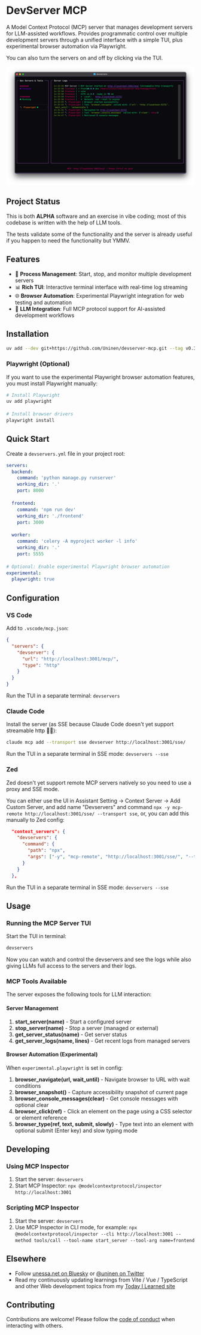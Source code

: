 # DevServer MCP

A Model Context Protocol (MCP) server that manages development servers for LLM-assisted workflows. Provides programmatic control over multiple development servers through a unified interface with a simple TUI, plus experimental browser automation via Playwright.

You can also turn the servers on and off by clicking via the TUI.

![Screenshot](./docs/screenshots/devservers_v0.2.png)

## Project Status

This is both **ALPHA** software and an exercise in vibe coding; most of this codebase is written with the help of LLM tools.

The tests validate some of the functionality and the server is already useful if you happen to need the functionality but YMMV.

## Features

- 🚀 **Process Management**: Start, stop, and monitor multiple development servers
- 📊 **Rich TUI**: Interactive terminal interface with real-time log streaming
- 🌐 **Browser Automation**: Experimental Playwright integration for web testing and automation
- 🔧 **LLM Integration**: Full MCP protocol support for AI-assisted development workflows

## Installation

```bash
uv add --dev git+https://github.com/Uninen/devserver-mcp.git --tag v0.3.2
```

### Playwright (Optional)

If you want to use the experimental Playwright browser automation features, you must install Playwright manually:

```bash
# Install Playwright
uv add playwright

# Install browser drivers
playwright install
```

## Quick Start

Create a `devservers.yml` file in your project root:

```yaml
servers:
  backend:
    command: 'python manage.py runserver'
    working_dir: '.'
    port: 8000

  frontend:
    command: 'npm run dev'
    working_dir: './frontend'
    port: 3000

  worker:
    command: 'celery -A myproject worker -l info'
    working_dir: '.'
    port: 5555

# Optional: Enable experimental Playwright browser automation
experimental:
  playwright: true
```

## Configuration

### VS Code

Add to `.vscode/mcp.json`:

```json
{
  "servers": {
    "devserver": {
      "url": "http://localhost:3001/mcp/",
      "type": "http"
    }
  }
}
```

Run the TUI in a separate terminal: `devservers`

### Claude Code

Install the server (as SSE because Claude Code doesn't yet support streamable http 🤦‍♂️):

```bash
claude mcp add --transport sse devserver http://localhost:3001/sse/
```

Run the TUI in a separate terminal in SSE mode: `devservers --sse`

### Zed

Zed doesn't yet support remote MCP servers natively so you need to use a proxy and SSE mode.

You can either use the UI in Assistant Setting -> Context Server -> Add Custom Server, and add name "Devservers" and
command `npx -y mcp-remote http://localhost:3001/sse/ --transport sse`, or, you can add this manually to Zed config:

```json
  "context_servers": {
    "devservers": {
      "command": {
        "path": "npx",
        "args": ["-y", "mcp-remote", "http://localhost:3001/sse/", "--transport", "sse"]
      }
    }
  },
```

Run the TUI in a separate terminal in SSE mode: `devservers --sse`

## Usage

### Running the MCP Server TUI

Start the TUI in terminal:

```bash
devservers
```

Now you can watch and control the devservers and see the logs while also giving LLMs full access to the servers and their logs.

### MCP Tools Available

The server exposes the following tools for LLM interaction:

#### Server Management

1. **start_server(name)** - Start a configured server
2. **stop_server(name)** - Stop a server (managed or external)
3. **get_server_status(name)** - Get server status
4. **get_server_logs(name, lines)** - Get recent logs from managed servers

#### Browser Automation (Experimental)

When `experimental.playwright` is set in config:

1. **browser_navigate(url, wait_until)** - Navigate browser to URL with wait conditions
2. **browser_snapshot()** - Capture accessibility snapshot of current page
3. **browser_console_messages(clear)** - Get console messages with optional clear
4. **browser_click(ref)** - Click an element on the page using a CSS selector or element reference
5. **browser_type(ref, text, submit, slowly)** - Type text into an element with optional submit (Enter key) and slow typing mode

## Developing

### Using MCP Inspector

1. Start the server: `devservers`
2. Start MCP Inspector: `npx @modelcontextprotocol/inspector http://localhost:3001`

### Scripting MCP Inspector

1. Start the server: `devservers`
2. Use MCP Inspector in CLI mode, for example: `npx @modelcontextprotocol/inspector --cli http://localhost:3001 --method tools/call --tool-name start_server --tool-arg name=frontend`

## Elsewhere

- Follow [unessa.net on Bluesky](https://bsky.app/profile/uninen.net) or [@uninen on Twitter](https://twitter.com/uninen)
- Read my continuously updating learnings from Vite / Vue / TypeScript and other Web development topics from my [Today I Learned site](https://til.unessa.net/)

## Contributing

Contributions are welcome! Please follow the [code of conduct](./CODE_OF_CONDUCT.md) when interacting with others.
